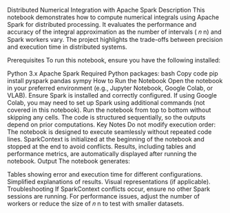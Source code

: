Distributed Numerical Integration with Apache Spark
Description
This notebook demonstrates how to compute numerical integrals using Apache Spark for distributed processing. It evaluates the performance and accuracy of the integral approximation as the number of intervals (
𝑛
n) and Spark workers vary. The project highlights the trade-offs between precision and execution time in distributed systems.

Prerequisites
To run this notebook, ensure you have the following installed:

Python 3.x
Apache Spark
Required Python packages:
bash
Copy code
pip install pyspark pandas sympy
How to Run the Notebook
Open the notebook in your preferred environment (e.g., Jupyter Notebook, Google Colab, or VLAB).
Ensure Spark is installed and correctly configured. If using Google Colab, you may need to set up Spark using additional commands (not covered in this notebook).
Run the notebook from top to bottom without skipping any cells. The code is structured sequentially, so the outputs depend on prior computations.
Key Notes
Do not modify execution order: The notebook is designed to execute seamlessly without repeated code lines.
SparkContext is initialized at the beginning of the notebook and stopped at the end to avoid conflicts.
Results, including tables and performance metrics, are automatically displayed after running the notebook.
Output
The notebook generates:

Tables showing error and execution time for different configurations.
Simplified explanations of results.
Visual representations (if applicable).
Troubleshooting
If SparkContext conflicts occur, ensure no other Spark sessions are running.
For performance issues, adjust the number of workers or reduce the size of 
𝑛
n to test with smaller datasets.
